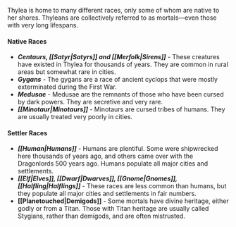 
Thylea is home to many different races, only some of whom are native to her shores. Thyleans are collectively referred to as mortals—even those with very long lifespans. 
#### Native Races
 - _**Centaurs, [[Satyr|Satyrs]] and [[Merfolk|Sirens]]**_ - These creatures have existed in Thylea for thousands of years. They are common in rural areas but somewhat rare in cities.  
 - _**Gygans**_ - The gygans are a race of ancient cyclops that were mostly exterminated during the First War.  
 - _**Medusae**_ - Medusae are the remnants of those who have been cursed by dark powers. They are secretive and very rare.  
 - _**[[Minotaur|Minotaurs]]**_ - Minotaurs are cursed tribes of humans. They are usually treated very poorly in cities.  
#### Settler Races
- _**[[Human|Humans]]**_ - Humans are plentiful. Some were shipwrecked here thousands of years ago, and others came over with the Dragonlords 500 years ago. Humans populate all major cities and settlements.  
- _**[[Elf|Elves]], [[Dwarf|Dwarves]], [[Gnome|Gnomes]], [[Halfling|Halflings]]**_ - These races are less common than humans, but they populate all major cities and settlements in fair numbers.
- **[[Planetouched|Demigods]]** - Some mortals have divine heritage, either godly or from a Titan. Those with Titan heritage are usually called Stygians, rather than demigods, and are often mistrusted. 
